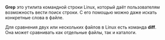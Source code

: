 **Grep** это утилита командной строки Linux, который даёт пользователям возможность вести поиск строки. С его помощью можно даже искать конкретные слова в файле. 

Для сравнения двух или нескольких файлов в Linux есть команда **diff**. Она может сравнивать как отдельные файлы, так и каталоги.
